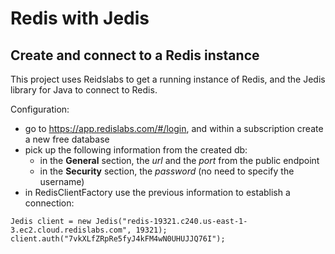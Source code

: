 # Redis with Jedis

## Create and connect to a Redis instance
This project uses Reidslabs to get a running instance of Redis,
and the Jedis library for Java to connect to Redis.

Configuration:
- go to https://app.redislabs.com/#/login, and within a subscription create a new free database
- pick up the following information from the created db:
  - in the **General** section, the _url_ and the _port_ from the public endpoint
  - in the **Security** section, the _password_ (no need to specify the username)
- in RedisClientFactory use the previous information to establish a connection:
```
Jedis client = new Jedis("redis-19321.c240.us-east-1-3.ec2.cloud.redislabs.com", 19321);
client.auth("7vkXLfZRpRe5fyJ4kFM4wN0UHUJJQ76I");
``` 


